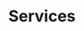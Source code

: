 ---
title: Services
date:
draft:
intro: >-
  Whether you’re a major Oil & Gas producer, a mid-size company, or an independent operator, Elite offers a full range of dependable services to meet your needs.
services:
  - Fresh Water trucking
  - Bring Water trucking
  - Flowback trucking
  - Drilling Fluid (Non-Hazardous)
  - Cement / Conductor Jobs
  - Heavy Equipment Hauling
  - Flatbed trailers
  - Tail Roll trailer
  - Hot-Shot
  - Escorting
  - Frac Tank Hauling and renting
  - Pipe hauling
  - Fresh Municipal water source located in Midland, PA can produce 4 million gallons a day
type: services
---